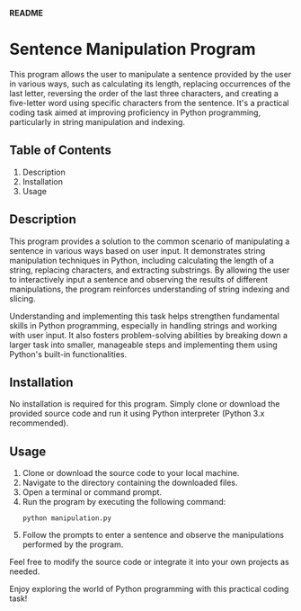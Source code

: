 **README**

# Sentence Manipulation Program

This program allows the user to manipulate a sentence provided by the 
user in various ways, such as calculating its length, replacing 
occurrences of the last letter, reversing the order of the last three 
characters, and creating a five-letter word using specific characters 
from the sentence. It's a practical coding task aimed at improving 
proficiency in Python programming, particularly in string manipulation 
and indexing.

## Table of Contents
1. Description
2. Installation
3. Usage

## Description

This program provides a solution to the common scenario of 
manipulating a sentence in various ways based on user input. 
It demonstrates string manipulation techniques in Python, including 
calculating the length of a string, replacing characters, and 
extracting substrings. By allowing the user to interactively input a 
sentence and observing the results of different manipulations, the 
program reinforces understanding of string indexing and slicing.

Understanding and implementing this task helps strengthen fundamental 
skills in Python programming, especially in handling strings and 
working with user input. It also fosters problem-solving abilities by 
breaking down a larger task into smaller, manageable steps and 
implementing them using Python's built-in functionalities.

## Installation

No installation is required for this program. Simply clone or download 
the provided source code and run it using Python interpreter 
(Python 3.x recommended).

## Usage

1. Clone or download the source code to your local machine.
2. Navigate to the directory containing the downloaded files.
3. Open a terminal or command prompt.
4. Run the program by executing the following command:
   ```
   python manipulation.py
   ```
5. Follow the prompts to enter a sentence and observe the manipulations
performed by the program.

Feel free to modify the source code or integrate it into your own 
projects as needed.

Enjoy exploring the world of Python programming with this practical 
coding task!
